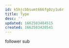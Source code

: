 ```yaml
---
id: k5hjcbbsumt666fg0zy1u6r
title: Type
desc: ''
updated: 1662503484515
created: 1662503420541
---
```


follower
sub
